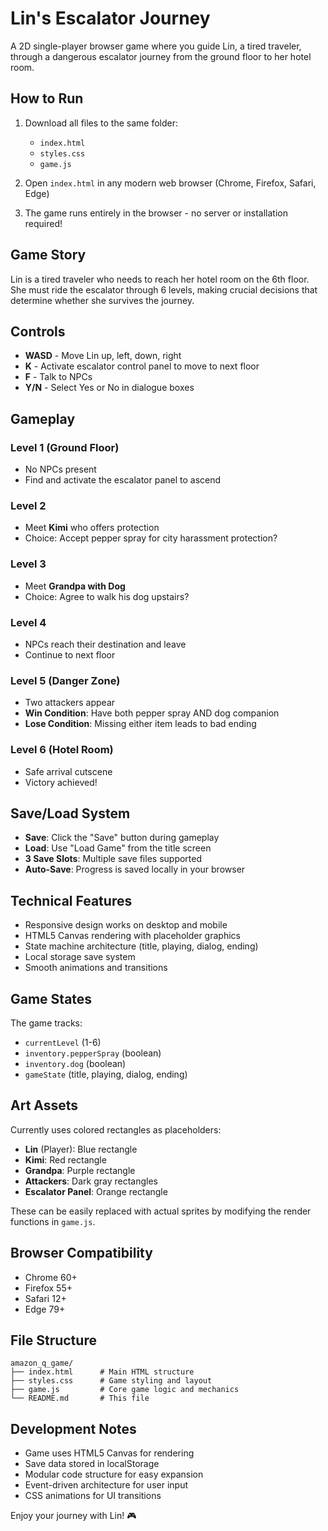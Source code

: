 # Lin's Escalator Journey

A 2D single-player browser game where you guide Lin, a tired traveler, through a dangerous escalator journey from the ground floor to her hotel room.

## How to Run

1. Download all files to the same folder:
   - `index.html`
   - `styles.css` 
   - `game.js`

2. Open `index.html` in any modern web browser (Chrome, Firefox, Safari, Edge)

3. The game runs entirely in the browser - no server or installation required!

## Game Story

Lin is a tired traveler who needs to reach her hotel room on the 6th floor. She must ride the escalator through 6 levels, making crucial decisions that determine whether she survives the journey.

## Controls

- **WASD** - Move Lin up, left, down, right
- **K** - Activate escalator control panel to move to next floor
- **F** - Talk to NPCs
- **Y/N** - Select Yes or No in dialogue boxes

## Gameplay

### Level 1 (Ground Floor)
- No NPCs present
- Find and activate the escalator panel to ascend

### Level 2
- Meet **Kimi** who offers protection
- Choice: Accept pepper spray for city harassment protection?

### Level 3  
- Meet **Grandpa with Dog** 
- Choice: Agree to walk his dog upstairs?

### Level 4
- NPCs reach their destination and leave
- Continue to next floor

### Level 5 (Danger Zone)
- Two attackers appear
- **Win Condition**: Have both pepper spray AND dog companion
- **Lose Condition**: Missing either item leads to bad ending

### Level 6 (Hotel Room)
- Safe arrival cutscene
- Victory achieved!

## Save/Load System

- **Save**: Click the "Save" button during gameplay
- **Load**: Use "Load Game" from the title screen
- **3 Save Slots**: Multiple save files supported
- **Auto-Save**: Progress is saved locally in your browser

## Technical Features

- Responsive design works on desktop and mobile
- HTML5 Canvas rendering with placeholder graphics
- State machine architecture (title, playing, dialog, ending)
- Local storage save system
- Smooth animations and transitions

## Game States

The game tracks:
- `currentLevel` (1-6)
- `inventory.pepperSpray` (boolean)
- `inventory.dog` (boolean) 
- `gameState` (title, playing, dialog, ending)

## Art Assets

Currently uses colored rectangles as placeholders:
- **Lin** (Player): Blue rectangle
- **Kimi**: Red rectangle  
- **Grandpa**: Purple rectangle
- **Attackers**: Dark gray rectangles
- **Escalator Panel**: Orange rectangle

These can be easily replaced with actual sprites by modifying the render functions in `game.js`.

## Browser Compatibility

- Chrome 60+
- Firefox 55+
- Safari 12+
- Edge 79+

## File Structure

```
amazon_q_game/
├── index.html      # Main HTML structure
├── styles.css      # Game styling and layout
├── game.js         # Core game logic and mechanics
└── README.md       # This file
```

## Development Notes

- Game uses HTML5 Canvas for rendering
- Save data stored in localStorage
- Modular code structure for easy expansion
- Event-driven architecture for user input
- CSS animations for UI transitions

Enjoy your journey with Lin! 🎮
